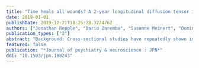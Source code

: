 ```yaml
---
title: "Time heals all wounds? A 2-year longitudinal diffusion tensor imaging study in major depressive disorder"
date: 2019-01-01
publishDate: 2019-12-21T18:25:28.322476Z
authors: ["Jonathan Repple", "Dario Zaremba", "Susanne Meinert", "Dominik Grotegerd", "Ronny Redlich", "Katharina Förster", "Katharina Dohm", "Nils Opel", "Tim Hahn", "Verena Enneking", "Elisabeth J. Leehr", "Joscha Böhnlein", "Fanni Dzvonyar", "Lisa Sindermann", "Nils Winter", "Janik Goltermann", "Harald Kugel", "Jochen Bauer", "Walter Heindel", "Volker Arolt", "Udo Dannlowski"]
publication_types: ["2"]
abstract: "Background: Cross-sectional studies have repeatedly shown impaired white matter integrity in patients with major depressive disorder. Longitudinal analyses are missing from the current research and are crucial to elucidating the impact of disease trajectories on white matter impairment in major depressive disorder. Methods: Fifty-nine patients with major depressive disorder receiving inpatient treatment, as well as 49 healthy controls, took part in a prospective study. Participants were scanned twice (baseline and follow-up), approximately 2.25 years apart, using diffusion tensor imaging. We analyzed diffusion metrics using tract-based spatial statistics. Results: At baseline, patients had higher mean diffusivity in a large bilateral frontal cluster comprising the body and genu of the corpus callosum, the anterior and superior corona radiata, and the superior longitudinal fasciculus. A significant group × time interaction revealed a decrease of mean diffusivity in patients with major depressive disorder over time, abolishing group differences at follow-up. This effect was observed irrespective of disease course in the follow-up period. Limitations: Analyzing the course of illness is challenging because of recollection biases in patients with major depressive disorder. Conclusion: This study reports follow-up diffusion tensor imaging data in patients with major depressive disorder after an acute depressive episode. We demonstrated impaired prefrontal white matter microstructure (higher mean diffusivity) at baseline in patients with major depressive disorder, which normalized at follow-up after 2 years, irrespective of disease course. This might have been due to a general treatment effect and might have reflected recovery of white matter integrity."
featured: false
publication: "*Journal of psychiatry & neuroscience : JPN*"
doi: "10.1503/jpn.180243"
---
```


